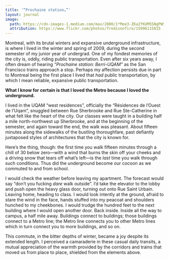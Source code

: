 ```yaml
---
title: '“Prochaine station…”'
layout: journal
image:
  path: https://cdn-images-1.medium.com/max/2000/1*Moe3-ZKa2fKUM5SNgPW5bQ.jpeg
  attribution: https://www.flickr.com/photos/fredisonfire/15996115815
---
```


Montreal, with its brutal winters and expansive underground infrastructure, is
where I lived in the winter and spring of 2009, during the second semester of my
junior year of undergrad. One of my fondest memories of the city is, oddly,
riding public transportation. Even after six years away, I often dream of
hearing _“Prochaine station: Berri-UQAM”_ as the San Francisco trains approach a
stop. Perhaps my affection persists due in part to Montreal being the first
place I lived that _had_ public transportation, by which I mean reliable,
expansive public transportation.

**What I know for certain is that I loved the Metro because I loved the
underground.**

I lived in the UQAM “west residences”, officially the “Résidences de l’Ouest de
l’Uqam”, snuggled between Rue Sherbrooke and Rue Ste-Catherine in what felt like
the heart of the city. Our classes were taught in a building half a mile
north-northwest up Sherbrooke, and at the beginning of the semester, and again
toward the end, the walk was pleasant. About fifteen minutes along the sidewalks
of the bustling thoroughfare, past defiantly juxtaposed styles of architectures
that the city is known for.

Here’s the thing, though: the first time you walk fifteen minutes through a
chill of 30 below zero—with a wind that burns the skin off your cheeks and a
driving snow that tears off what’s left—is the _last_ time you walk through such
conditions. Thus did the underground become our cocoon as we commuted to and
from school.

I would check the weather before leaving my apartment. The forecast would say
“don’t you fucking _dare_ walk outside”. I’d take the elevator to the lobby and
push open the heavy glass door, turning out onto Rue Saint Urbain. Leaving home,
heading to class. I would look intently at the ground, afraid to stare the wind
in the face, hands stuffed into my peacoat and shoulders hunched to my
cheekbones. I would trudge the hundred feet to the next building where I would
open another door. Back inside. Inside all the way to campus, a half mile away.
Buildings connect to buildings; those buildings connect to a Metro line; the
Metro line connects you to other Metro lines which in turn connect you to more
buildings, and so on.

This commute, in the bitter depths of winter, became a joy despite its extended
length. I perceived a camaraderie in these casual daily transits, a mutual
appreciation of the warmth provided by the corridors and trains that moved us
from place to place, shielded from the elements above.
